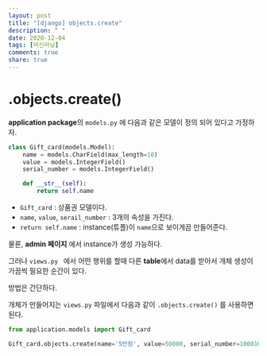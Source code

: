 ```yaml
---
layout: post
title: "[django] objects.create"
description: " "
date: 2020-12-04
tags: [머신러닝]
comments: true
share: true
---
```


# .objects.create()



**application package**의 `models.py` 에 다음과 같은 모델이 정의 되어 있다고 가정하자.

```python
class Gift_card(models.Model):
    name = models.CharField(max_length=10)
    value = models.IntegerField()
    serial_number = models.IntegerField()

    def __str__(self):
        return self.name
```

* `Gift_card` : 상품권 모델이다.
* `name`, `value`, `serail_number` : 3개의 속성을 가진다.
* `return self.name`  : instance(튜플)이 `name`으로  보이게끔 만들어준다.



물론,  **admin 페이지** 에서 instance가 생성 가능하다.

그러나  `views.py `  에서 어떤 행위를 할때 다른 **table**에서 data를 받아서 개체 생성이 가끔씩 필요한 순간이 있다.



방법은 간단하다.

개체가 만들어지는 `views.py` 파일에서 다음과 같이 `.objects.create()` 를 사용하면 된다.

```python
from application.models import Gift_card

Gift_card.objects.create(name='5만원', value=50000, serial_number=10001005)
```









  

